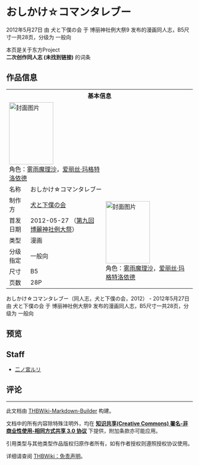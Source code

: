 # おしかけ☆コマンタレブー

<!-- source html: G:\repos\THBWiki-Markdown-Builder\THBWikiMarkdown\Temp\main\5\52\ns0%3A%E3%81%8A%E3%81%97%E3%81%8B%E3%81%91%E2%98%86%E3%82%B3%E3%83%9E%E3%83%B3%E3%82%BF%E3%83%AC%E3%83%96%E3%83%BC.html -->

2012年5月27日 由 犬と下僕の会 于 博丽神社例大祭9 发布的漫画同人志，B5尺寸一共28页，分级为 一般向

本页是关于东方Project  
 **二次创作同人志 (未找到链接)** 的词条

## 作品信息

<table><tbody><tr><th colspan="3">基本信息</th></tr><tr><td class="cover-artwork-mobile" colspan="2"><a href="./文件-おしかけ☆コマンタレブー封面.jpg.md" class="image" title="封面图片"><img alt="封面图片" src="https://upload.thwiki.cc/thumb/0/00/%E3%81%8A%E3%81%97%E3%81%8B%E3%81%91%E2%98%86%E3%82%B3%E3%83%9E%E3%83%B3%E3%82%BF%E3%83%AC%E3%83%96%E3%83%BC%E5%B0%81%E9%9D%A2.jpg/119px-%E3%81%8A%E3%81%97%E3%81%8B%E3%81%91%E2%98%86%E3%82%B3%E3%83%9E%E3%83%B3%E3%82%BF%E3%83%AC%E3%83%96%E3%83%BC%E5%B0%81%E9%9D%A2.jpg" decoding="async" loading="lazy" width="119" height="168" srcset="https://upload.thwiki.cc/thumb/0/00/%E3%81%8A%E3%81%97%E3%81%8B%E3%81%91%E2%98%86%E3%82%B3%E3%83%9E%E3%83%B3%E3%82%BF%E3%83%AC%E3%83%96%E3%83%BC%E5%B0%81%E9%9D%A2.jpg/178px-%E3%81%8A%E3%81%97%E3%81%8B%E3%81%91%E2%98%86%E3%82%B3%E3%83%9E%E3%83%B3%E3%82%BF%E3%83%AC%E3%83%96%E3%83%BC%E5%B0%81%E9%9D%A2.jpg 1.5x, https://upload.thwiki.cc/thumb/0/00/%E3%81%8A%E3%81%97%E3%81%8B%E3%81%91%E2%98%86%E3%82%B3%E3%83%9E%E3%83%B3%E3%82%BF%E3%83%AC%E3%83%96%E3%83%BC%E5%B0%81%E9%9D%A2.jpg/238px-%E3%81%8A%E3%81%97%E3%81%8B%E3%81%91%E2%98%86%E3%82%B3%E3%83%9E%E3%83%B3%E3%82%BF%E3%83%AC%E3%83%96%E3%83%BC%E5%B0%81%E9%9D%A2.jpg 2x" data-file-width="1280" data-file-height="1807"></a><div class="cover-char">角色：<a href="./雾雨魔理沙.md" title="雾雨魔理沙">雾雨魔理沙</a>，<a href="./爱丽丝·玛格特洛依德.md" title="爱丽丝·玛格特洛依德">爱丽丝·玛格特洛依德</a></div></td>
</tr><tr><td class="label">名称</td><td colspan="2"> おしかけ☆コマンタレブー </td></tr><tr><td class="label">制作方</td><td><a href="./犬と下僕の会.md" title="犬と下僕の会">犬と下僕の会</a></td><td class="cover-artwork" rowspan="6" style="min-width:168px;"><a href="./文件-おしかけ☆コマンタレブー封面.jpg.md" class="image" title="封面图片"><img alt="封面图片" src="https://upload.thwiki.cc/thumb/0/00/%E3%81%8A%E3%81%97%E3%81%8B%E3%81%91%E2%98%86%E3%82%B3%E3%83%9E%E3%83%B3%E3%82%BF%E3%83%AC%E3%83%96%E3%83%BC%E5%B0%81%E9%9D%A2.jpg/119px-%E3%81%8A%E3%81%97%E3%81%8B%E3%81%91%E2%98%86%E3%82%B3%E3%83%9E%E3%83%B3%E3%82%BF%E3%83%AC%E3%83%96%E3%83%BC%E5%B0%81%E9%9D%A2.jpg" decoding="async" loading="lazy" width="119" height="168" srcset="https://upload.thwiki.cc/thumb/0/00/%E3%81%8A%E3%81%97%E3%81%8B%E3%81%91%E2%98%86%E3%82%B3%E3%83%9E%E3%83%B3%E3%82%BF%E3%83%AC%E3%83%96%E3%83%BC%E5%B0%81%E9%9D%A2.jpg/178px-%E3%81%8A%E3%81%97%E3%81%8B%E3%81%91%E2%98%86%E3%82%B3%E3%83%9E%E3%83%B3%E3%82%BF%E3%83%AC%E3%83%96%E3%83%BC%E5%B0%81%E9%9D%A2.jpg 1.5x, https://upload.thwiki.cc/thumb/0/00/%E3%81%8A%E3%81%97%E3%81%8B%E3%81%91%E2%98%86%E3%82%B3%E3%83%9E%E3%83%B3%E3%82%BF%E3%83%AC%E3%83%96%E3%83%BC%E5%B0%81%E9%9D%A2.jpg/238px-%E3%81%8A%E3%81%97%E3%81%8B%E3%81%91%E2%98%86%E3%82%B3%E3%83%9E%E3%83%B3%E3%82%BF%E3%83%AC%E3%83%96%E3%83%BC%E5%B0%81%E9%9D%A2.jpg 2x" data-file-width="1280" data-file-height="1807"></a><div class="cover-char">角色：<a href="./雾雨魔理沙.md" title="雾雨魔理沙">雾雨魔理沙</a>，<a href="./爱丽丝·玛格特洛依德.md" title="爱丽丝·玛格特洛依德">爱丽丝·玛格特洛依德</a></div></td>
</tr><tr><td class="label">首发日期</td><td>2012-05-27&#160;（<a href="/展会作品列表?e=%E5%8D%9A%E4%B8%BD%E7%A5%9E%E7%A4%BE%E4%BE%8B%E5%A4%A7%E7%A5%AD%239">第九回 博麗神社例大祭</a>）</td></tr><tr><td class="label">类型</td><td>漫画</td></tr><tr><td class="label">分级指定</td><td>一般向</td></tr><tr><td class="label">尺寸</td><td>B5</td></tr><tr><td class="label">页数</td><td>28P</td></tr></tbody></table>

おしかけ☆コマンタレブー（同人志，犬と下僕の会，2012） - 2012年5月27日 由 犬と下僕の会 于 博丽神社例大祭9 发布的漫画同人志，B5尺寸一共28页，分级为 一般向

## 预览

## Staff
- [二ノ宮ルリ](./二ノ宫ルリ.md)


## 评论




---

此文档由 [THBWiki-Markdown-Builder](https://github.com/Delsin-Yu/THBWiki-Markdown-Builder) 构建。

文档中的所有内容除特殊注明外，均在 [**知识共享(Creative Commons) 署名-非商业性使用-相同方式共享 3.0 协议**](https://creativecommons.org/licenses/by-sa/3.0/deed.zh-hans) 下提供，附加条款亦可能应用。

引用类型与其他类型作品版权归原作者所有，如有作者授权则遵照授权协议使用。

详细请查阅 [THBWiki：免责声明](https://thbwiki.cc/THBWiki:%E5%85%8D%E8%B4%A3%E5%A3%B0%E6%98%8E)。

